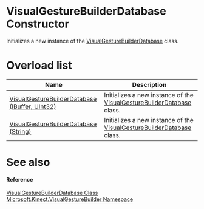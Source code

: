 VisualGestureBuilderDatabase Constructor  
========================================  

Initializes a new instance of the [VisualGestureBuilderDatabase](../VisualGestureBuilderData.md) class. <span id="overloadsSection"></span>

Overload list  
=============  

| Name                                                                                                   | Description                                                                                             |
|--------------------------------------------------------------------------------------------------------|---------------------------------------------------------------------------------------------------------|
| [VisualGestureBuilderDatabase (IBuffer, UInt32)](VisualGestureBuilderData/VisualGestureBuilderData.md) | Initializes a new instance of the [VisualGestureBuilderDatabase](../VisualGestureBuilderData.md) class. |
| [VisualGestureBuilderDatabase (String)](VisualGestureBuilderData/VisualGestureBuilderData.md)          | Initializes a new instance of the [VisualGestureBuilderDatabase](../VisualGestureBuilderData.md) class. |

<span id="ID4EO"></span>

See also  
========  

<span id="ID4EQ"></span>
#### Reference  

[VisualGestureBuilderDatabase Class](../VisualGestureBuilderData.md)  
 [Microsoft.Kinect.VisualGestureBuilder Namespace](../../Kinect.VisualGestureBuil.md)  



<!--Please do not edit the data in the comment block below.-->
<!--
TOCTitle : VisualGestureBuilderDatabase Constructor
RLTitle : VisualGestureBuilderDatabase Constructor
KeywordK : VisualGestureBuilderDatabase class, constructor
KeywordK : VisualGestureBuilderDatabase.VisualGestureBuilderDatabase constructor
KeywordF : Microsoft.Kinect.VisualGestureBuilder.VisualGestureBuilderDatabase.#ctor
KeywordF : Microsoft.Kinect.VisualGestureBuilder.VisualGestureBuilderDatabase.VisualGestureBuilderDatabase
KeywordF : Microsoft.Kinect.VisualGestureBuilder.VisualGestureBuilderDatabase.New
KeywordF : Microsoft.Kinect.VisualGestureBuilder.VisualGestureBuilderDatabase.#ctor
KeywordF : VisualGestureBuilderDatabase.VisualGestureBuilderDatabase
KeywordF : VisualGestureBuilderDatabase.New
KeywordA : Overload:Microsoft.Kinect.VisualGestureBuilder.VisualGestureBuilderDatabase.#ctor
AssetID : Overload:Microsoft.Kinect.VisualGestureBuilder.VisualGestureBuilderDatabase.#ctor
Locale : en-us
CommunityContent : 1
APIType : Managed
APILocation : microsoft.kinect.visualgesturebuilder.dll
APIName : Microsoft.Kinect.VisualGestureBuilder.VisualGestureBuilderDatabase
TargetOS : Windows
TopicType : kbSyntax
DocSet : K4Wv2
ProjType : K4Wv2Proj
Technology : Kinect for Windows
Product : Kinect for Windows SDK v2
productversion : 20
-->
